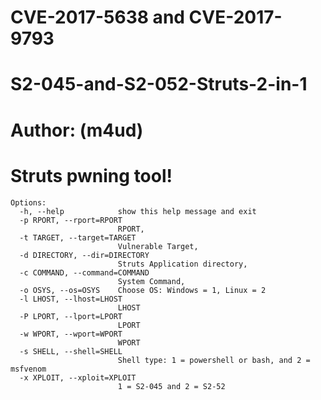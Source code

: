 # CVE-2017-5638 and CVE-2017-9793
# S2-045-and-S2-052-Struts-2-in-1
# Author: (m4ud)
# Struts pwning tool!


    Options:
      -h, --help            show this help message and exit
      -p RPORT, --rport=RPORT
                            RPORT,
      -t TARGET, --target=TARGET
                            Vulnerable Target,
      -d DIRECTORY, --dir=DIRECTORY
                            Struts Application directory,
      -c COMMAND, --command=COMMAND
                            System Command,
      -o OSYS, --os=OSYS    Choose OS: Windows = 1, Linux = 2
      -l LHOST, --lhost=LHOST
                            LHOST
      -P LPORT, --lport=LPORT
                            LPORT
      -w WPORT, --wport=WPORT
                            WPORT
      -s SHELL, --shell=SHELL
                            Shell type: 1 = powershell or bash, and 2 = msfvenom
      -x XPLOIT, --xploit=XPLOIT
                            1 = S2-045 and 2 = S2-52

